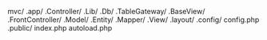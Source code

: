 mvc/
	.app/
		.Controller/
		.Lib/
			.Db/
			.TableGateway/
			.BaseView/
			.FrontController/
		.Model/
			.Entity/
			.Mapper/
		.View/
			.layout/
	.config/
		config.php
	.public/
		index.php
	autoload.php